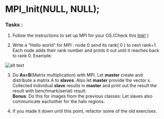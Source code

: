 # MPI_Init(NULL, NULL);

### Tasks :

1) Follow the instructions to set up MPI for your OS.(Check this [link!](https://docs.microsoft.com/de-de/archive/blogs/windowshpc/how-to-compile-and-run-a-simple-ms-mpi-program) )

2) Write a "Hello world" for MPI : node 0 send its rank( 0 ) to next rank+1. Each node adds their rank number and prints it out until it reaches back to rank 0. Example:

![alt text](https://i.imgur.com/tklYBKi.png)

3) Do **Ax=B**(Matrix multiplication) with MPI. Let **master** create and distribute a matrix A to **slaves**. Also let **master** provide the vector x. Collected individual **slave** results in **master** and print out the result the result with benchmark(serial) result.   
**Bonus**: Do this for images from the previous classes: Let slaves also communicate eachother for the halo regions.

4) If you made it down until this point, refactor some of the old exercises.
